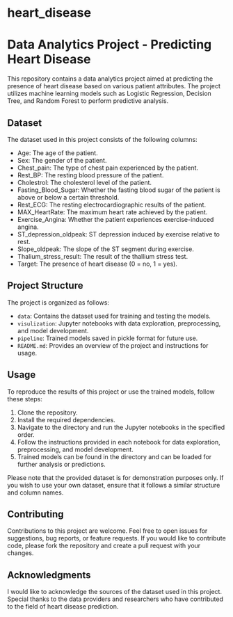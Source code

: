 # heart_disease
# Data Analytics Project - Predicting Heart Disease

This repository contains a data analytics project aimed at predicting the presence of heart disease based on various patient attributes. The project utilizes machine learning models such as Logistic Regression, Decision Tree, and Random Forest to perform predictive analysis.

## Dataset

The dataset used in this project consists of the following columns:

- Age: The age of the patient.
- Sex: The gender of the patient.
- Chest_pain: The type of chest pain experienced by the patient.
- Rest_BP: The resting blood pressure of the patient.
- Cholestrol: The cholesterol level of the patient.
- Fasting_Blood_Sugar: Whether the fasting blood sugar of the patient is above or below a certain threshold.
- Rest_ECG: The resting electrocardiographic results of the patient.
- MAX_HeartRate: The maximum heart rate achieved by the patient.
- Exercise_Angina: Whether the patient experiences exercise-induced angina.
- ST_depression_oldpeak: ST depression induced by exercise relative to rest.
- Slope_oldpeak: The slope of the ST segment during exercise.
- Thalium_stress_result: The result of the thallium stress test.
- Target: The presence of heart disease (0 = no, 1 = yes).

## Project Structure

The project is organized as follows:

- `data`: Contains the dataset used for training and testing the models.
- `visulization`: Jupyter notebooks with data exploration, preprocessing, and model development.
- `pipeline`: Trained models saved in pickle format for future use.
- `README.md`: Provides an overview of the project and instructions for usage.

## Usage

To reproduce the results of this project or use the trained models, follow these steps:

1. Clone the repository.
2. Install the required dependencies.
3. Navigate to the  directory and run the Jupyter notebooks in the specified order.
4. Follow the instructions provided in each notebook for data exploration, preprocessing, and model development.
5. Trained models can be found in the directory and can be loaded for further analysis or predictions.

Please note that the provided dataset is for demonstration purposes only. If you wish to use your own dataset, ensure that it follows a similar structure and column names.

## Contributing

Contributions to this project are welcome. Feel free to open issues for suggestions, bug reports, or feature requests. If you would like to contribute code, please fork the repository and create a pull request with your changes.

## Acknowledgments

I would like to acknowledge the sources of the dataset used in this project. Special thanks to the data providers and researchers who have contributed to the field of heart disease prediction.

